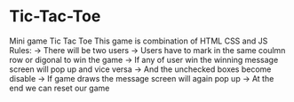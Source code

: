 # Tic-Tac-Toe
Mini game Tic Tac Toe
This game is combination of HTML CSS and JS
Rules:
-> There will be two users 
-> Users have to mark in the same coulmn row or digonal to win the game
-> If any of user win the winning message screen will pop up and vice versa
-> And the unchecked boxes become disable
-> If game draws the message screen will again pop up
-> At the end we can reset our game
